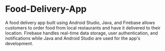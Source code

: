 # Food-Delivery-App
A food delivery app built using Android Studio, Java, and Firebase allows customers to order food from local restaurants and have it delivered to their location. Firebase handles real-time data storage, user authentication, and notifications while Java and Android Studio are used for the app's development.

